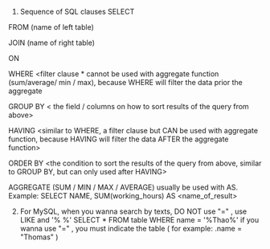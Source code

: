 1) Sequence of SQL clauses
SELECT <specify the result you want> 

FROM (name of left table) 

<join type> JOIN (name of right table) 

ON <conditions for the joint>

WHERE <filter clause * cannot be used with aggregate function (sum/average/ min / max), because WHERE will filter the data prior the aggregate

GROUP BY < the field / columns on how to sort results of the query from above>

HAVING <similar to WHERE, a filter clause but CAN be used with aggregate function, because HAVING will filter the data AFTER the aggregate function>

ORDER BY <the condition to sort the results of the query from above, similar to GROUP BY, but can only used after HAVING>
  
AGGREGATE (SUM / MIN / MAX / AVERAGE) usually be used with AS. Example: SELECT NAME, SUM(working_hours) AS <name_of_result> 
  
  
  
2) For MySQL, when you wanna search by texts, DO NOT use "=" , use LIKE and '% <insert text> %' 
SELECT * FROM table WHERE name = '%Thao%'
if you wanna use "=" , you must indicate the table ( for example:   <table name>.name = "Thomas" ) 
